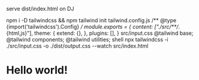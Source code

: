 serve dist/index.html on DJ

npm i -D tailwindcss && npm tailwind init
    tailwind.config.js
        /** @type {import('tailwindcss').Config} */
        module.exports = {
          content: ["./src/**/*.{html,js}"],
          theme: {
            extend: {},
          },
          plugins: [],
        }
    src/input.css
        @tailwind base;
        @tailwind components;
        @tailwind utilities;
    shell
        npx tailwindcss -i ./src/input.css -o ./dist/output.css --watch
    src/index.html
        <link href="/dist/output.css" rel="stylesheet">
        </head>
        <body>
        <h1 class="text-3xl font-bold underline">
            Hello world!
        </h1>